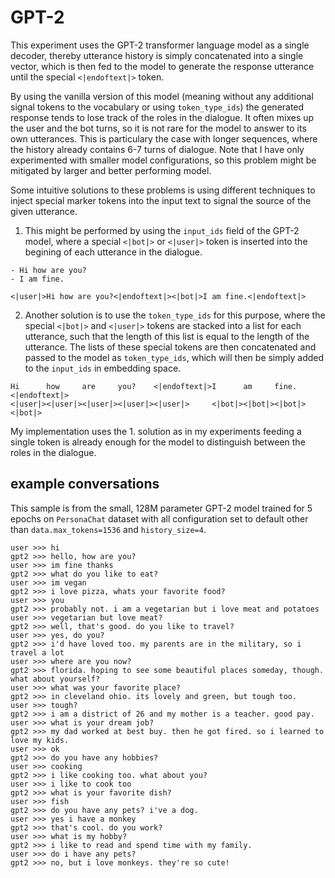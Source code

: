 # GPT-2

This experiment uses the GPT-2 transformer language model as a single decoder, thereby utterance history is simply concatenated into a single vector, which is then fed to the model to generate the response utterance until the special `<|endoftext|>` token.

By using the vanilla version of this model (meaning without any additional signal tokens to the vocabulary or using `token_type_ids`) the generated response tends to lose track of the roles in the dialogue. It often mixes up the user and the bot turns, so it is not rare for the model to answer to its own utterances. This is particulary the case with longer sequences, where the history already contains 6-7 turns of dialogue. Note that I have only experimented with smaller model configurations, so this problem might be mitigated by larger and better performing model.

Some intuitive solutions to these problems is using different techniques to inject special marker tokens into the input text to signal the source of the given utterance. 
1. This might be performed by using the `input_ids` field of the GPT-2 model, where a special `<|bot|>` or `<|user|>` token is inserted into the begining of each utterance in the dialogue.

```
- Hi how are you?
- I am fine.
```

```
<|user|>Hi how are you?<|endoftext|><|bot|>I am fine.<|endoftext|>
```

2. Another solution is to use the `token_type_ids` for this purpose, where the special `<|bot|>` and `<|user|>` tokens are stacked into a list for each utterance, such that the length of this list is equal to the length of the utterance. The lists of these special tokens are then concatenated and passed to the model as `token_type_ids`, which will then be simply added to the `input_ids` in embedding space.


```
Hi      how     are     you?    <|endoftext|>I      am     fine.  <|endoftext|>
<|user|><|user|><|user|><|user|><|user|>     <|bot|><|bot|><|bot|><|bot|>
```

My implementation uses the 1. solution as in my experiments feeding a single token is already enough for the model to distinguish between the roles in the dialogue.

## example conversations

This sample is from the small, 128M parameter GPT-2 model trained for 5 epochs on `PersonaChat` dataset with all configuration set to default other than `data.max_tokens=1536` and `history_size=4`.

```
user >>> hi
gpt2 >>> hello, how are you?
user >>> im fine thanks
gpt2 >>> what do you like to eat?
user >>> im vegan
gpt2 >>> i love pizza, whats your favorite food?
user >>> you
gpt2 >>> probably not. i am a vegetarian but i love meat and potatoes
user >>> vegetarian but love meat?
gpt2 >>> well, that's good. do you like to travel?
user >>> yes, do you? 
gpt2 >>> i'd have loved too. my parents are in the military, so i travel a lot
user >>> where are you now?
gpt2 >>> florida. hoping to see some beautiful places someday, though. what about yourself?
user >>> what was your favorite place? 
gpt2 >>> in cleveland ohio. its lovely and green, but tough too.
user >>> tough?
gpt2 >>> i am a district of 26 and my mother is a teacher. good pay.
user >>> what is your dream job? 
gpt2 >>> my dad worked at best buy. then he got fired. so i learned to love my kids.
user >>> ok
gpt2 >>> do you have any hobbies?
user >>> cooking
gpt2 >>> i like cooking too. what about you?
user >>> i like to cook too
gpt2 >>> what is your favorite dish?
user >>> fish
gpt2 >>> do you have any pets? i've a dog.
user >>> yes i have a monkey
gpt2 >>> that's cool. do you work?
user >>> what is my hobby?
gpt2 >>> i like to read and spend time with my family.
user >>> do i have any pets?
gpt2 >>> no, but i love monkeys. they're so cute!
```

